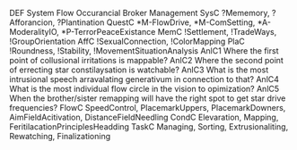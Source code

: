 DEF System Flow Occurancial Broker Management
SysC ?Mememory, ?Afforancion, ?Plantination
QuestC *M-FlowDrive, *M-ComSetting, *A-ModeralityIO, *P-TerrorPeaceExistance
MemC !Settlement, !TradeWays, !GroupOrientation
AffC !SexualConnection, !ColorMapping
PlaC !Roundness, !Stability, !MovementSituationAnalysis
AnlC1 Where the first point of collusional irritations is mappable?
AnlC2 Where the second point of errecting star constilaysation is watchable?
AnlC3 What is the most intrusional speech arravalating generativum in connection to that?
AnlC4 What is the most individual flow circle in the vision to opimization?
AnlC5 When the brother/sister remapping will have the right spot to get star drive frequencies?
FlowC SpeedControl, PlacemarkUppers, PlacemarkDowners, AimFieldAcitivation, DistanceFieldNeedling
CondC Elevaration, Mapping, FeritilacationPrinciplesHeadding
TaskC Managing, Sorting, Extrusionaliting, Rewatching, Finalizationing
